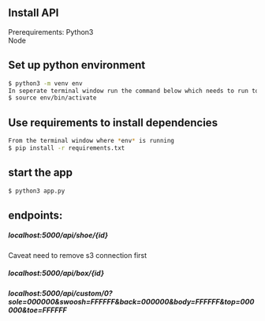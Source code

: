 ## Install API
Prerequirements:
Python3  
Node 

## Set up python environment
```bash
$ python3 -m venv env
In seperate terminal window run the command below which needs to run to run local env
$ source env/bin/activate
```
## Use requirements to install dependencies
```bash
From the terminal window where *env* is running
$ pip install -r requirements.txt
```
## start the app
```bash
$ python3 app.py
```
## endpoints:
##### localhost:5000/api/shoe/{id} <development server>
  Caveat need to remove s3 connection first
##### localhost:5000/api/box/{id} 
##### localhost:5000/api/custom/0?sole=000000&swoosh=FFFFFF&back=000000&body=FFFFFF&top=000000&toe=FFFFFF
